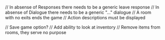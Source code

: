 // In absense of Responses there needs to be a generic leave response
// In absense of Dialogue there needs to be a generic "..." dialogue
// A room with no exits ends the game
// Action descriptions must be displayed

// Save game option?
// Add ability to look at inventory
// Remove items from rooms, they serve no purpose
